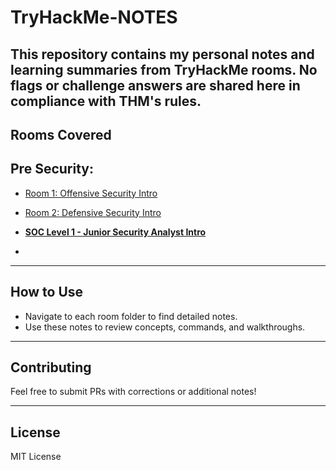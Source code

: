# TryHackMe-NOTES
This repository contains my personal notes and learning summaries from TryHackMe rooms. No flags or challenge answers are shared here in compliance with THM's rules.
---
## Rooms Covered

## Pre Security:

- [Room 1: Offensive Security Intro](https://github.com/amreenhassan13/TryHackMe-NOTES/tree/main/room1-Offensive%20Security%20Intro#readme)

- [Room 2: Defensive Security Intro](https://github.com/amreenhassan13/TryHackMe-NOTES/tree/main/room2-Defensive%20Security%20Intro#readme)

- [**SOC Level 1 - Junior Security Analyst Intro**](README.md)
- 


---

## How to Use

- Navigate to each room folder to find detailed notes.
- Use these notes to review concepts, commands, and walkthroughs.

---

## Contributing

Feel free to submit PRs with corrections or additional notes!

---

## License

MIT License
